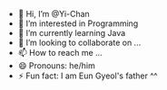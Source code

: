 - 👋 Hi, I’m @Yi-Chan
- 👀 I’m interested in Programming
- 🌱 I’m currently learning Java
- 💞️ I’m looking to collaborate on ...
- 📫 How to reach me ...
- 😄 Pronouns: he/him
- ⚡ Fun fact: I am Eun Gyeol's father ^^

<!---
Ha-YiChan/Ha-YiChan is a ✨ special ✨ repository because its `README.md` (this file) appears on your GitHub profile.
You can click the Preview link to take a look at your changes.
--->
